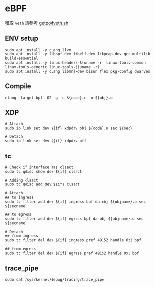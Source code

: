 # eBPF
獲取 `veth` 請參考 [getpodveth.sh](https://github.com/vincent5753/MASTER-VP/blob/main/eBPF/getpodveth.sh)

## ENV setup
```
sudo apt install -y clang llvm
sudo apt install -y libbpf-dev libelf-dev libpcap-dev gcc-multilib build-essential
sudo apt install -y linux-headers-$(uname -r) linux-tools-common linux-tools-generic linux-tools-$(uname -r)
sudo apt install -y clang libmnl-dev bison flex pkg-config dwarves
```

## Compile
```
clang -target bpf -O2 -g -c ${code}.c -o ${obj}.o
```

## XDP
```
# Attach
sudo ip link set dev ${if} xdpdrv obj ${code}.o sec ${sec}

# Detach
sudo ip link set dev ${if} xdpdrv off
```

## tc
```
# Check if interface has clsact
sudo tc qdisc show dev ${if} clsact

# Adding clsact
sudo tc qdisc add dev ${if} clsact

# Attach
## to ingress
sudo tc filter add dev ${if} ingress bpf da obj ${objname}.o sec ${secname}

## to egress
sudo tc filter add dev ${if} egress bpf da obj ${objname}.o sec ${secname}

# Detach
## from ingress
sudo tc filter del dev ${if} ingress pref 49152 handle 0x1 bpf

## from egress
sudo tc filter del dev ${if} egress pref 49152 handle 0x1 bpf
```

## trace_pipe
```
sudo cat /sys/kernel/debug/tracing/trace_pipe
```
